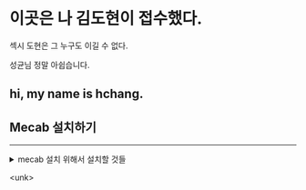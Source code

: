 
# __이곳은 나 김도현이 접수했다.__
섹시 도현은 그 누구도 이길 수 없다.  

성균님 정말 아쉽습니다.

## hi, my name is hchang.

## Mecab 설치하기
<hr>
<details>
<summary>
mecab 설치 위해서 설치할 것들
</summary>
java 1.8이상버전<br>python3-dev<br>python3-pip<br>
</details>


\<unk\>

